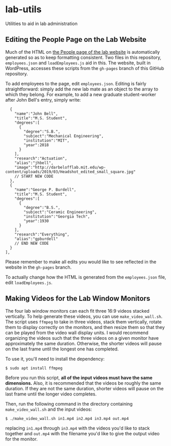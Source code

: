 # lab-utils
Utilities to aid in lab administration

## Editing the People Page on the Lab Website
Much of the HTML on [the People page of the lab website](http://darbelofflab.mit.edu/people/) is automatically generated so as to keep formatting consistent. Two files in this repository, `employees.json` and `loadEmployees.js` aid in this. The website, built in WordPress, accesses these scripts from the `gh-pages` branch of this GitHub repository.

To add employees to the page, edit `employees.json`. Editing is fairly straightforward: simply add the new lab mate as an object to the array to which they belong. For example, to add a new graduate student-worker after John Bell's entry, simply write:
```
  {
    "name":"John Bell",
    "title":"M.S. Student",
    "degrees":[
      {
        "degree":"S.B.",
        "subject":"Mechanical Engineering",
        "institution":"MIT",
        "year":2018
      }
    ],
    "research":"Actuation",
    "alias":"jhbell",
    "image":"http://darbelofflab.mit.edu/wp-content/uploads/2019/03/Headshot_edited_small_square.jpg"
    // START NEW CODE
  },
  {
    "name":"George P. Burdell",
    "title":"M.S. Student",
    "degrees":[
      {
        "degree":"B.S.",
        "subject":"Ceramic Engineering",
        "institution":"Georgia Tech",
        "year":1930
      }
    ],
    "research":"Everything",
    "alias":"gpburdell"
    // END NEW CODE
  }
],
```

Please remember to make all edits you would like to see reflected in the website in the `gh-pages` branch.

To actually change how the HTML is generated from the `employees.json` file, edit `loadEmployees.js`.

## Making Videos for the Lab Window Monitors
The four lab window monitors can each fit three 16:9 videos stacked vertically. To help generate these videos, you can use `make_video_wall.sh`. The script uses `ffmpeg` to take in three videos, stack them vertically, rotate them to display correctly on the monitors, and then resize them so that they can be played from the video wall display units. I would recommend organizing the videos such that the three videos on a given monitor have approximately the same duration. Otherwise, the shorter videos will pause on the last frame until the longest one has completed.

To use it, you'll need to install the dependency:
```
$ sudo apt install ffmpeg
```

Before you run this script, __all of the input videos must have the same dimensions.__ Also, it is recommended that the videos be roughly the same duration. If they are not the same duration, shorter videos will pause on the last frame until the longer video completes.

Then, run the following command in the directory containing `make_video_wall.sh` and the input videos:
```
$ ./make_video_wall.sh in1.mp4 in2.mp4 in3.mp4 out.mp4
```
replacing `in1.mp4` through `in3.mp4` with the videos you'd like to stack together and `out.mp4` with the filename you'd like to give the output video for the monitor.
